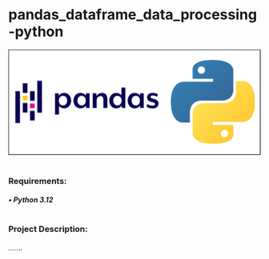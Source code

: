 # pandas_dataframe_data_processing-python

![alt text](pandas.png)
#
### Requirements:
##### • Python 3.12
#
### Project Description:
###### .......
